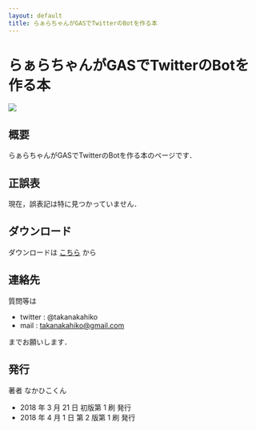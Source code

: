 ```yaml
---
layout: default
title: らぁらちゃんがGASでTwitterのBotを作る本
---
```


# らぁらちゃんがGASでTwitterのBotを作る本

![]({{site.github.url}}/assets/hyoshi.png)

## 概要

らぁらちゃんがGASでTwitterのBotを作る本のページです．

## 正誤表

現在，誤表記は特に見つかっていません．

## ダウンロード

ダウンロードは [こちら](https://taimen.jp/f/586) から

## 連絡先

質問等は

- twitter : @takanakahiko
- mail : takanakahiko@gmail.com

までお願いします．

## 発行

著者 なかひこくん 

- 2018 年 3 月 21 日 初版第 1 刷 発行
- 2018 年 4 月 1 日 第 2 版第 1 刷 発行 